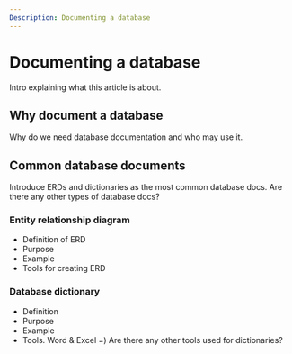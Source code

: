 ```yaml
---
Description: Documenting a database
---
```


# Documenting a database
Intro explaining what this article is about.

## Why document a database
Why do we need database documentation and who may use it.

## Common database documents
Introduce ERDs and dictionaries as the most common database docs. Are there any other types of database docs?

### Entity relationship diagram
- Definition of ERD
- Purpose
- Example
- Tools for creating ERD

### Database dictionary
- Definition
- Purpose
- Example
- Tools. Word & Excel =) Are there any other tools used for dictionaries?
